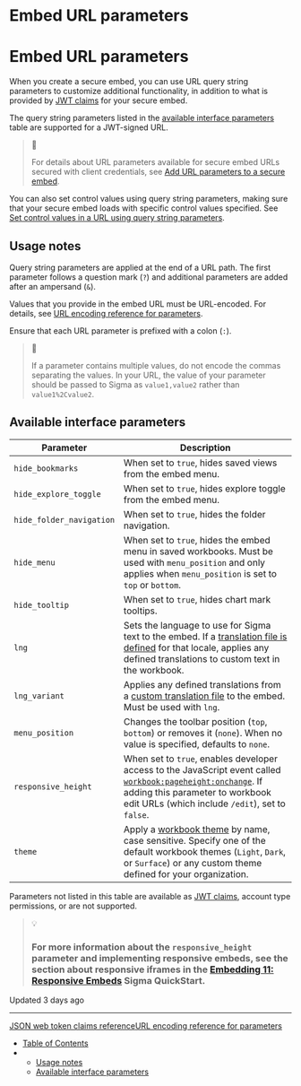 # Embed URL parameters

# Embed URL parameters

When you create a secure embed, you can use URL query string parameters to customize additional functionality, in addition to what is provided by [JWT claims](/docs/json-web-token-claims-reference) for your secure embed.

The query string parameters listed in the [available interface parameters](#available-interface-parameters) table are supported for a JWT-signed URL.

> 📘
>
> For details about URL parameters available for secure embed URLs secured with client credentials, see [Add URL parameters to a secure embed](/docs/add-url-parameters-to-a-secure-embed).

You can also set control values using query string parameters, making sure that your secure embed loads with specific control values specified. See [Set control values in a URL using query string parameters](/docs/workbook-control-values-in-the-url).

## Usage notes

Query string parameters are applied at the end of a URL path. The first parameter follows a question mark (`?`) and additional parameters are added after an ampersand (`&`).

Values that you provide in the embed URL must be URL-encoded. For details, see [URL encoding reference for parameters](/docs/special-characters-for-url-parameters).

Ensure that each URL parameter is prefixed with a colon (`:`).

> 📘
>
> If a parameter contains multiple values, do not encode the commas separating the values. In your URL, the value of your parameter should be passed to Sigma as `value1,value2` rather than `value1%2Cvalue2`.

## Available interface parameters

| Parameter | Description |
| --- | --- |
| `hide_bookmarks` | When set to `true`, hides saved views from the embed menu. |
| `hide_explore_toggle` | When set to `true`, hides explore toggle from the embed menu. |
| `hide_folder_navigation` | When set to `true`, hides the folder navigation. |
| `hide_menu` | When set to `true`, hides the embed menu in saved workbooks. Must be used with `menu_position` and only applies when `menu_position` is set to `top` or `bottom`. |
| `hide_tooltip` | When set to `true`, hides chart mark tooltips. |
| `lng` | Sets the language to use for Sigma text to the embed. If a [translation file is defined](/docs/manage-workbook-localization) for that locale, applies any defined translations to custom text in the workbook. |
| `lng_variant` | Applies any defined translations from a [custom translation file](/docs/manage-workbook-localization) to the embed. Must be used with `lng`. |
| `menu_position` | Changes the toolbar position (`top`, `bottom`) or removes it (`none`). When no value is specified, defaults to `none`. |
| `responsive_height` | When set to `true`, enables developer access to the JavaScript event called [`workbook:pageheight:onchange`](/docs/outbound-event-reference#workbookpageheightonchange). If adding this parameter to workbook edit URLs (which include `/edit`), set to `false`. |
| `theme` | Apply a [workbook theme](/docs/create-and-manage-workbook-themes) by name, case sensitive. Specify one of the default workbook themes (`Light`, `Dark`, or `Surface`) or any custom theme defined for your organization. |

Parameters not listed in this table are available as [JWT claims](/docs/json-web-token-claims-reference), account type permissions, or are not supported.

> 💡
>
> ### For more information about the `responsive_height` parameter and implementing responsive embeds, see the section about responsive iframes in the [Embedding 11: Responsive Embeds](https://quickstarts.sigmacomputing.com/guide/embedding_11_responsive_embeds_v3/index.html) Sigma QuickStart.

Updated 3 days ago

---

[JSON web token claims reference](/docs/json-web-token-claims-reference)[URL encoding reference for parameters](/docs/special-characters-for-url-parameters)

* [Table of Contents](#)
* + [Usage notes](#usage-notes)
  + [Available interface parameters](#available-interface-parameters)